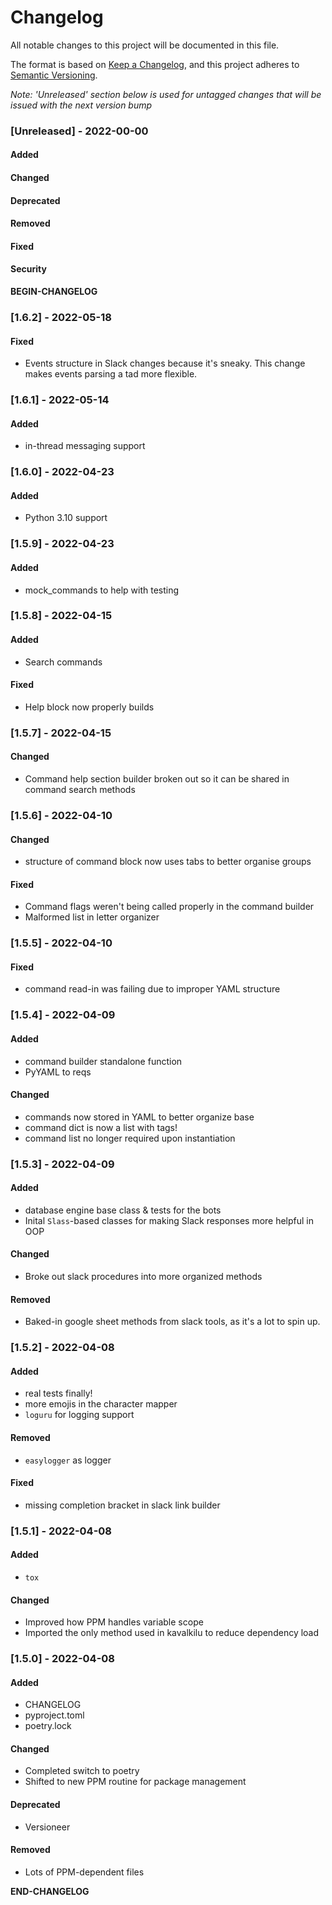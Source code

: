 # Changelog

All notable changes to this project will be documented in this file. 

The format is based on [Keep a Changelog](https://keepachangelog.com/en/1.0.0/), and this project adheres to [Semantic Versioning](https://semver.org/spec/v2.0.0.html).

_Note: 'Unreleased' section below is used for untagged changes that will be issued with the next version bump_

### [Unreleased] - 2022-00-00 
#### Added
#### Changed
#### Deprecated
#### Removed
#### Fixed
#### Security
__BEGIN-CHANGELOG__
 
### [1.6.2] - 2022-05-18
#### Fixed
 - Events structure in Slack changes because it's sneaky. This change makes events parsing a tad more flexible.
 
### [1.6.1] - 2022-05-14
#### Added
 - in-thread messaging support
 
### [1.6.0] - 2022-04-23
#### Added
 - Python 3.10 support
 
### [1.5.9] - 2022-04-23
#### Added
 - mock_commands to help with testing
 
### [1.5.8] - 2022-04-15
#### Added
 - Search commands
#### Fixed
 - Help block now properly builds
 
### [1.5.7] - 2022-04-15
#### Changed
 - Command help section builder broken out so it can be shared in command search methods
 
### [1.5.6] - 2022-04-10
#### Changed
 - structure of command block now uses tabs to better organise groups
#### Fixed
 - Command flags weren't being called properly in the command builder
 - Malformed list in letter organizer
 
### [1.5.5] - 2022-04-10
#### Fixed
 - command read-in was failing due to improper YAML structure
 
### [1.5.4] - 2022-04-09
#### Added
 - command builder standalone function
 - PyYAML to reqs
#### Changed
 - commands now stored in YAML to better organize base
 - command dict is now a list with tags!
 - command list no longer required upon instantiation
 
### [1.5.3] - 2022-04-09
#### Added
 - database engine base class & tests for the bots
 - Inital `Slass`-based classes for making Slack responses more helpful in OOP 
#### Changed
 - Broke out slack procedures into more organized methods
#### Removed
 - Baked-in google sheet methods from slack tools, as it's a lot to spin up.
 
### [1.5.2] - 2022-04-08
#### Added
 - real tests finally!
 - more emojis in the character mapper
 - `loguru` for logging support
#### Removed
 - `easylogger` as logger
#### Fixed
 - missing completion bracket in slack link builder
 
### [1.5.1] - 2022-04-08
#### Added
 - `tox`
#### Changed
 - Improved how PPM handles variable scope
 - Imported the only method used in kavalkilu to reduce dependency load
 
### [1.5.0] - 2022-04-08
#### Added
 - CHANGELOG
 - pyproject.toml
 - poetry.lock
#### Changed
 - Completed switch to poetry
 - Shifted to new PPM routine for package management
#### Deprecated
 - Versioneer
#### Removed
 - Lots of PPM-dependent files
 


__END-CHANGELOG__